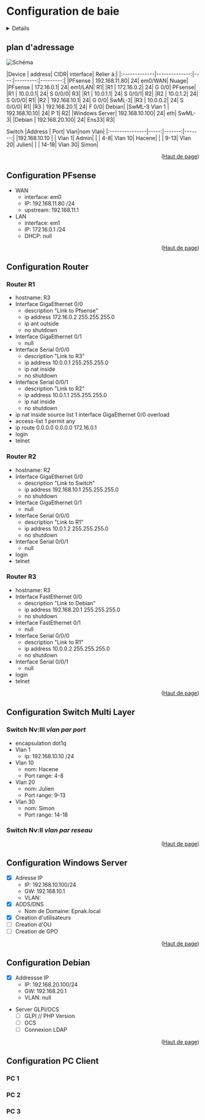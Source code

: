 # Configuration de baie

<a name="haut-de-page">

<!-- TABLE OF CONTENTS -->
<details>
  <summary>Index</summary>
  <ol>
    <li>
      <a href="#about-the-project">About The Project</a>
      <ul>
        <li><a href="#built-with">Built With</a></li>
      </ul>
    </li>
    <li>
      <a href="#plan-dadressage">Plan d'adressage</a>
      <ul>
        <li><a href="#schema">Schéma</a></li>
        <li><a href="#table-d-adresses">Table d'adresses</a></li>
      </ul>
    </li>
    <li><a href="#configuration-pfsense">Configuration Pfsense</a></li>
    <li>
      <a href="#configuration-router">Configuration routers</a>
      <ul>
        <li><a href="#router-r1">Router R1</a></li>
        <li><a href="#router-r2">Router R2</a></li>
        <li><a href="#router-r3">Router R3</a></li>
      </ul>
    </li>
    <li>
      <a href="#configuration-switch-multi-layer">Switch MultiLayer</a>
      <ul>
        <li><a href="#switch-nviii-vlan-par-port">Switch Niveau III <I>Vlan par port</I></a></li>
        <li><a href="#switch-nvii-vlan-par-reseau">Switch Niveau II <I>Vlan par reseau</I></a></li>
      </ul>
    </li>
    <li><a href="#configuration-windows-server">Configuration Windows Server</a></li>
    <li><a href="#configuration-debian">Configuration Debian</a></li>
    <li><a href="#configuration-pc-client">Configuration PC client</a></li>
  </ol>
</details>

## plan d'adressage

<a name="schema"></a>

<!-- ![Schéma](.\Img\SchemaBaie.png) -->
<img src=".\Img\SchemaBaie.png" alt="Schéma">

<a name="table-d-adresses"></a>
|Device        |        address| CIDR| interface| Relier à:|
|:-------------|--------------:|----:|---------:|---------:|
|PFsense       |  192.168.11.80|   24|   em0/WAN|     Nuage|
|PFsense       |     172.16.0.1|   24|   em1/LAN|        R1|
|R1            |     172.16.0.2|   24|     G 0/0|   PFsense|
|R1            |       10.0.0.1|   24|   S 0/0/0|        R3|
|R1            |       10.0.1.1|   24|   S 0/0/1|        R2|
|R2            |       10.0.1.2|   24|   S 0/0/0|        R1|
|R2            |   192.168.10.1|   24|     G 0/0|    SwML-3|
|R3            |       10.0.0.2|   24|   S 0/0/0|        R1|
|R3            |   192.168.20.1|   24|     F 0/0|    Debian|
|SwML-3 Vlan 1 |  192.168.10.10|   24|       P 1|        R2|
|Windows Server| 192.168.10.100|   24|       eth|    SwML-3|
|Debian        | 192.168.20.100|   24|     Ens33|        R3|

Switch
|Address         |  Port|    Vlan|nom Vlan|
|:---------------|-----:|-------:|-------:|
|192.168.10.10   |      |  Vlan 1|   Admin|
|                |   4-8| Vlan 10|  Hacene|
|                |  9-13| Vlan 20|  Julien|
|                | 14-18| Vlan 30|   Simon|

<p align="right">(<a href="#haut-de-page">Haut de page</a>)</p>

## Configuration PFsense

+ WAN
  + interface: em0
  + IP: 192.168.11.80 /24
  + upstream: 192.168.11.1
+ LAN
  + interface: em1
  + IP: 172.16.0.1 /24
  + DHCP: null

<p align="right">(<a href="#haut-de-page">Haut de page</a>)</p>

## Configuration Router

### Router R1

+ hostname: R3
+ Interface GigaEthernet 0/0
  + description "Link to Pfsense"
  + ip address 172.16.0.2 255.255.255.0
  + ip ant outside
  + no shutdown
+ Interface GigaEthernet 0/1
  + null
+ Interface Serial 0/0/0
  + description "Link to R3"
  + ip address 10.0.0.1 255.255.255.0
  + ip nat inside
  + no shutdown
+ Interface Serial 0/0/1
  + description "Link to R2"
  + ip address 10.0.1.1 255.255.255.0
  + ip nat inside
  + no shutdown
+ ip nat inside source list 1 interface GigaEthernet 0/0 overload
+ access-list 1 permit any
+ ip route 0.0.0.0 0.0.0.0 172.16.0.1
+ login
+ telnet

### Router R2

+ hostname: R2
+ Interface GigaEthernet 0/0
  + description "Link to Switch"
  + ip address 192.168.10.1 255.255.255.0
  + no shutdown
+ Interface GigaEthernet 0/1
  + null
+ Interface Serial 0/0/0
  + description "Link to R1"
  + ip address 10.0.1.2 255.255.255.0
  + no shutdown
+ Interface Serial 0/0/1
  + null
+ login
+ telnet

### Router R3

+ hostname: R3
+ Interface FastEthernet 0/0
  + description "Link to Debian"
  + ip address 192.168.20.1 255.255.255.0
  + no shutdown
+ Interface FastEthernet 0/1
  + null
+ Interface Serial 0/0/0
  + description "Link to R1"
  + ip address 10.0.0.2 255.255.255.0
  + no shutdown
+ Interface Serial 0/0/1
  + null
+ login
+ telnet

<p align="right">(<a href="#haut-de-page">Haut de page</a>)</p>

## Configuration Switch Multi Layer

### Switch Nv:III *vlan par port*

+ encapsulation dot1q
+ Vlan 1
  + ip: 192.168.10.10 /24
+ Vlan 10
  + nom: Hacene
  + Port range: 4-8
+ Vlan 20
  + nom: Julien
  + Port range: 9-13
+ Vlan 30
  + nom: Simon
  + Port range: 14-18

### Switch Nv:II *vlan par reseau*

<p align="right">(<a href="#haut-de-page">Haut de page</a>)</p>

## Configuration Windows Server

+ [x] Adresse IP
  + IP: 192.168.10.100/24
  + GW: 192.168.10.1
  + VLAN:
+ [x] ADDS/DNS
  + Nom de Domaine: Epnak.local
+ [x] Creation d'utilisateurs
+ [ ] Creation d'OU
+ [ ] Creation de GPO

<p align="right">(<a href="#haut-de-page">Haut de page</a>)</p>

## Configuration Debian

+ [x] Addressse IP
  + IP: 192.168.20.100/24
  + GW: 192.168.20.1
  + VLAN: null
+ Server GLPI/OCS
  + [ ] GLPI // PHP Version
  + [ ] OCS
  + [ ] Connexion LDAP

<p align="right">(<a href="#haut-de-page">Haut de page</a>)</p>

## Configuration PC Client

### PC 1

### PC 2

### PC 3
